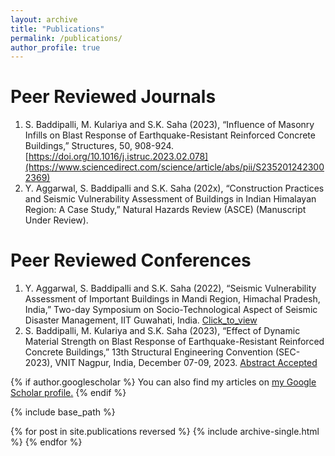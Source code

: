 ```yaml
---
layout: archive
title: "Publications"
permalink: /publications/
author_profile: true
---
```


Peer Reviewed Journals
======
1. S. Baddipalli, M. Kulariya and S.K. Saha (2023), “Influence of Masonry Infills on Blast Response of Earthquake-Resistant Reinforced Concrete Buildings,” Structures, 50, 908-924. [https://doi.org/10.1016/j.istruc.2023.02.078](https://www.sciencedirect.com/science/article/abs/pii/S2352012423002369)
2. Y. Aggarwal, S. Baddipalli and S.K. Saha (202x), “Construction Practices and Seismic Vulnerability Assessment of Buildings in Indian Himalayan Region: A Case Study,” Natural Hazards Review (ASCE) (Manuscript Under Review).

Peer Reviewed Conferences
======
1. Y. Aggarwal, S. Baddipalli and S.K. Saha (2022), “Seismic Vulnerability Assessment of Important Buildings in Mandi Region, Himachal Pradesh, India,” Two-day Symposium on Socio-Technological Aspect of Seismic Disaster Management, IIT Guwahati, India.  [Click_to_view](https://drive.google.com/file/d/1mtrz5-NdBK8MKSsAz9Cy8x1XPWH-jHlK/view)
2. S. Baddipalli, M. Kulariya and S.K. Saha (2023), “Effect of Dynamic Material Strength on Blast Response of Earthquake-Resistant Reinforced Concrete Buildings,” 13th Structural Engineering Convention (SEC-2023), VNIT Nagpur, India, December 07-09, 2023. [Abstract Accepted](https://drive.google.com/file/d/1xfIvBMMy6-dcYPIKn4cF8f0YMkubzrEQ/edit)

   
{% if author.googlescholar %}
  You can also find my articles on <u><a href="{{author.googlescholar}}">my Google Scholar profile</a>.</u>
{% endif %}

{% include base_path %}

{% for post in site.publications reversed %}
  {% include archive-single.html %}
{% endfor %}
